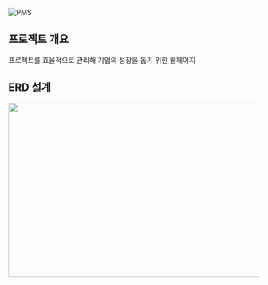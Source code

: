 ![PMS](https://user-images.githubusercontent.com/107245938/195017787-02b23a96-fd67-4a3f-b576-f00abbfed1cd.PNG)
## 프로젝트 개요
프로젝트를 효율적으로 관리해 기업의 성장을 돕기 위한 웹페이지
## ERD 설계
<image src="https://user-images.githubusercontent.com/107245938/195018372-ca79b0a6-79bf-4c23-8264-6ab69c13b33b.png" width="600" height="350"/>
